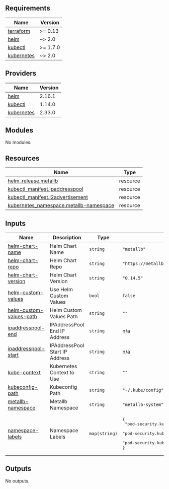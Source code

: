 <!-- BEGIN_TF_DOCS -->
## Requirements

| Name | Version |
|------|---------|
| <a name="requirement_terraform"></a> [terraform](#requirement\_terraform) | >= 0.13 |
| <a name="requirement_helm"></a> [helm](#requirement\_helm) | ~> 2.0 |
| <a name="requirement_kubectl"></a> [kubectl](#requirement\_kubectl) | >= 1.7.0 |
| <a name="requirement_kubernetes"></a> [kubernetes](#requirement\_kubernetes) | ~> 2.0 |

## Providers

| Name | Version |
|------|---------|
| <a name="provider_helm"></a> [helm](#provider\_helm) | 2.16.1 |
| <a name="provider_kubectl"></a> [kubectl](#provider\_kubectl) | 1.14.0 |
| <a name="provider_kubernetes"></a> [kubernetes](#provider\_kubernetes) | 2.33.0 |

## Modules

No modules.

## Resources

| Name | Type |
|------|------|
| [helm_release.metallb](https://registry.terraform.io/providers/hashicorp/helm/latest/docs/resources/release) | resource |
| [kubectl_manifest.ipaddresspool](https://registry.terraform.io/providers/gavinbunney/kubectl/latest/docs/resources/manifest) | resource |
| [kubectl_manifest.l2advertisement](https://registry.terraform.io/providers/gavinbunney/kubectl/latest/docs/resources/manifest) | resource |
| [kubernetes_namespace.metallb-namespace](https://registry.terraform.io/providers/hashicorp/kubernetes/latest/docs/resources/namespace) | resource |

## Inputs

| Name | Description | Type | Default | Required |
|------|-------------|------|---------|:--------:|
| <a name="input_helm-chart-name"></a> [helm-chart-name](#input\_helm-chart-name) | Helm Chart Name | `string` | `"metallb"` | no |
| <a name="input_helm-chart-repo"></a> [helm-chart-repo](#input\_helm-chart-repo) | Helm Chart Repo | `string` | `"https://metallb.github.io/metallb"` | no |
| <a name="input_helm-chart-version"></a> [helm-chart-version](#input\_helm-chart-version) | Helm Chart Version | `string` | `"0.14.5"` | no |
| <a name="input_helm-custom-values"></a> [helm-custom-values](#input\_helm-custom-values) | Use Helm Custom Values | `bool` | `false` | no |
| <a name="input_helm-custom-values-path"></a> [helm-custom-values-path](#input\_helm-custom-values-path) | Helm Custom Values Path | `string` | `""` | no |
| <a name="input_ipaddresspool-end"></a> [ipaddresspool-end](#input\_ipaddresspool-end) | IPAddressPool End IP Address | `string` | n/a | yes |
| <a name="input_ipaddresspool-start"></a> [ipaddresspool-start](#input\_ipaddresspool-start) | IPAddressPool Start IP Address | `string` | n/a | yes |
| <a name="input_kube-context"></a> [kube-context](#input\_kube-context) | Kubernetes Context to Use | `string` | `""` | no |
| <a name="input_kubeconfig-path"></a> [kubeconfig-path](#input\_kubeconfig-path) | Kubeconfig Path | `string` | `"~/.kube/config"` | no |
| <a name="input_metallb-namespace"></a> [metallb-namespace](#input\_metallb-namespace) | Metallb Namespace | `string` | `"metallb-system"` | no |
| <a name="input_namespace-labels"></a> [namespace-labels](#input\_namespace-labels) | Namespace Labels | `map(string)` | <pre>{<br/>  "pod-security.kubernetes.io/audit": "privileged",<br/>  "pod-security.kubernetes.io/enforce": "privileged",<br/>  "pod-security.kubernetes.io/warn": "privileged"<br/>}</pre> | no |

## Outputs

No outputs.
<!-- END_TF_DOCS -->
